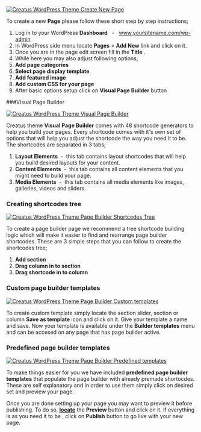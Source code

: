 <div class="thz-lightbox-gallery" markdown="1">

<div class="thz-doc-image max">
<a class="thz-lightbox mfp-image" href="../../docs-media/create-new-page.jpg" data-mfp-title="Creatus WordPress Theme Create New Page" data-modal-size="large">
	<img src="../../docs-media/create-new-page.jpg" alt="Creatus WordPress Theme Create New Page" />
</a>
</div>

To create a new __Page__ please follow these short step by step instructions;

1. Log in to your WordPress __Dashboard__ &nbsp; - &nbsp; www.yoursitename.com/wp-admin
2. In WordPress side menu locate __Pages__ > __Add New__ link and click on it.
3. Once you are in the page edit screen fill in the __Title__ .
4. While here you may also adjust following options;
 1. __Add page categories__
 1. __Select page display template__
 1. __Add featured image__
 1. __Add custom CSS for your page__
5. After basic options setup click on __Visual Page Builder__ button
 
 

###Visual Page Builder

<div class="thz-doc-image max">
<a class="thz-lightbox mfp-image" href="../../docs-media/visual-page-builder.gif" data-mfp-title="Creatus WordPress Theme Visual Page Builder" data-modal-size="large">
	<img src="../../docs-media/visual-page-builder.gif" alt="Creatus WordPress Theme Visual Page Builder" />
</a>
</div>


Creatus theme __Visual Page Builder__ comes with 48 shortcode generators to help you build your pages. Every shortcode comes with it's own set of options that will help you adjust the shortcode the way you need it to be. The shortcodes are separated in 3 tabs;

1. __Layout Elements__ &nbsp;-&nbsp; this tab contains layout shortcodes that will help you build desired layouts for your content.
1. __Content Elements__ &nbsp;-&nbsp; this tab contains all content elements that you might need to build your page.
1. __Media Elements__ &nbsp;-&nbsp; this tab contains all media elements like images, galleries, videos and sliders.


### Creating shortcodes tree

<div class="thz-doc-image max">
<a class="thz-lightbox mfp-image" href="../../docs-media/create-shortcodes-tree.gif" data-mfp-title="Creatus WordPress Theme Page Builder Shortcodes Tree" data-modal-size="large">
	<img src="../../docs-media/create-shortcodes-tree.gif" alt="Creatus WordPress Theme Page Builder Shortcodes Tree" />
</a>
</div>

To create a page builder page we recommend a tree shortcode building logic which will make it easier to find and rearrange page builder shortcodes. These are 3 simple steps that you can follow to create the shortcodes tree;

1. __Add section__
2. __Drag column in to section__
3. __Drag shortcode in to column__



### Custom page builder templates

<div class="thz-doc-image max">
<a class="thz-lightbox mfp-image" href="../../docs-media/create-section-template.gif" data-mfp-title="Creatus WordPress Theme Page Builder Custom templates" data-modal-size="large">
	<img src="../../docs-media/create-section-template.gif" alt="Creatus WordPress Theme Page Builder Custom templates" />
</a>
</div>

To create custom template simply locate the section slider, section or column __Save as template__ icon and click on it. Give your template a name and save. Now your template is available under the __Builder templates__ menu and can be accesed on any page that has page builder active.


### Predefined page builder templates

<div class="thz-doc-image max">
<a class="thz-lightbox mfp-image" href="../../docs-media/predefined-templates.gif" data-mfp-title="Creatus WordPress Theme Page Builder Predefined templates" data-modal-size="large">
	<img src="../../docs-media/predefined-templates.gif" alt="Creatus WordPress Theme Page Builder Predefined templates" />
</a>
</div>

To make things easier for you we have included  __predefined page builder templates__  that populate the page builder with already premade shortocdes. These are self explanatory and in order to use them simply click on desired set and preview your page. 

Once you are done setting up your page you may want to preview it before publishing. To do so, <a class="thz-lightbox mfp-image" href="../../docs-media/preview-publish-post.jpg" data-mfp-title="Creatus WordPress Theme Preview and publish page" data-modal-size="large">__locate__</a>  the __Preview__ button and click on it. If everything is as you need it to be , click on __Publish__ button to go live with your new page.
</div>